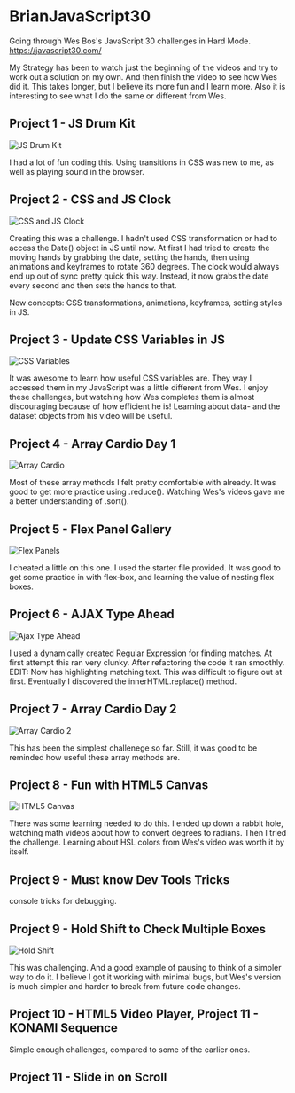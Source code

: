 # BrianJavaScript30

Going through Wes Bos's JavaScript 30 challenges in Hard Mode.
https://javascript30.com/

My Strategy has been to watch just the beginning of the videos and try to work out a solution on my own. And then finish the video to see how Wes did it.
This takes longer, but I believe its more fun and I learn more. Also it is interesting to see what I do the same or different from Wes.

## Project 1 - JS Drum Kit

![JS Drum Kit](screenshots/day1.png)

I had a lot of fun coding this. Using transitions in CSS was new to me, as well as playing sound in the browser.



## Project 2 - CSS and JS Clock

![CSS and JS Clock](screenshots/day2.png)

Creating this was a challenge. I hadn't used CSS transformation or had to access the Date() object in JS until now.
At first I had tried to create the moving hands by grabbing the date, setting the hands, then using animations and keyframes to rotate 360 degrees. The clock would always end up out of sync pretty quick this way. 
Instead, it now grabs the date every second and then sets the hands to that. 

New concepts: CSS transformations, animations, keyframes, setting styles in JS.



## Project 3 - Update CSS Variables in JS

![CSS Variables](screenshots/day3.png)

It was awesome to learn how useful CSS variables are. They way I accessed them in my JavaScript was a little different from Wes. I enjoy these challenges, but watching how Wes completes them is almost discouraging because of how efficient he is! Learning about data- and the dataset objects from his video will be useful.


## Project 4 - Array Cardio Day 1
![Array Cardio](screenshots/day4.png)

Most of these array methods I felt pretty comfortable with already. It was good to get more practice using .reduce().
Watching Wes's videos gave me a better understanding of .sort().


## Project 5 - Flex Panel Gallery
![Flex Panels](screenshots/day5.png)

I cheated a little on this one. I used the starter file provided. It was good to get some practice in with flex-box, and learning the value of nesting flex boxes.


## Project 6 - AJAX Type Ahead
![Ajax Type Ahead](screenshots/day6.png)

I used a dynamically created Regular Expression for finding matches. At first attempt this ran very clunky. After refactoring the code it ran smoothly.
EDIT: Now has highlighting matching text. This was difficult to figure out at first. Eventually I discovered the innerHTML.replace() method.


## Project 7 - Array Cardio Day 2
![Array Cardio 2](screenshots/day7.png)

This has been the simplest challenege so far. Still, it was good to be reminded how useful these array methods are.


## Project 8 - Fun with HTML5 Canvas
![HTML5 Canvas](screenshots/day8.png)

There was some learning needed to do this. I ended up down a rabbit hole, watching math videos about how to convert degrees to radians. 
Then I tried the challenge. Learning about HSL colors from Wes's video was worth it by itself.

## Project 9 - Must know Dev Tools Tricks
console tricks for debugging.

## Project 9 - Hold Shift to Check Multiple Boxes
![Hold Shift](screenshots/day10.png)

This was challenging. And a good example of pausing to think of a simpler way to do it. I believe I got it working with minimal bugs, but Wes's version is much simpler and harder to break from future code changes.

## Project 10 - HTML5 Video Player, Project 11 - KONAMI Sequence 
Simple enough challenges, compared to some of the earlier ones. 

## Project 11 - Slide in on Scroll



